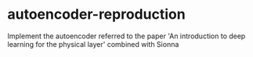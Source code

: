 # autoencoder-reproduction
Implement the autoencoder referred to the paper 'An introduction to deep learning for the physical layer' combined with Sionna
